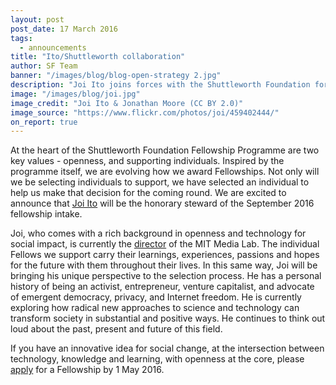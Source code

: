 ```yaml
---
layout: post
post_date: 17 March 2016
tags:
  - announcements
title: "Ito/Shuttleworth collaboration"
author: SF Team
banner: "/images/blog/blog-open-strategy 2.jpg"
description: "Joi Ito joins forces with the Shuttleworth Foundation for the September 2016 Fellowship round."
image: "/images/blog/joi.jpg"
image_credit: "Joi Ito & Jonathan Moore (CC BY 2.0)"
image_source: "https://www.flickr.com/photos/joi/459402444/"
on_report: true
---
```

At the heart of the Shuttleworth Foundation Fellowship Programme are two key values - openness, and supporting individuals. Inspired by the programme itself, we are evolving how we award Fellowships. Not only will we be selecting  individuals to support, we have selected an individual to help us make that decision for the coming round. We are excited to announce that [Joi Ito](https://en.wikipedia.org/wiki/Joi_Ito) will be the honorary steward of the September 2016 fellowship intake.

Joi, who comes with a rich background in openness and technology for social impact, is currently the [director](http://media.mit.edu/people/joi) of the MIT Media Lab. The individual Fellows we support carry their learnings, experiences, passions and hopes for the future with them throughout their lives. In this same way, Joi will be bringing his unique perspective to the selection process. He has a personal history of being an activist, entrepreneur, venture capitalist, and advocate of emergent democracy, privacy, and Internet freedom. He is currently exploring how radical new approaches to science and technology can transform society in substantial and positive ways. He continues to think out loud about the past, present and future of this field.

If you have an innovative idea for social change, at the intersection between technology, knowledge and learning, with openness at the core, please [apply](https://www.shuttleworthfoundation.org/applications/) for a Fellowship by 1 May 2016.  
